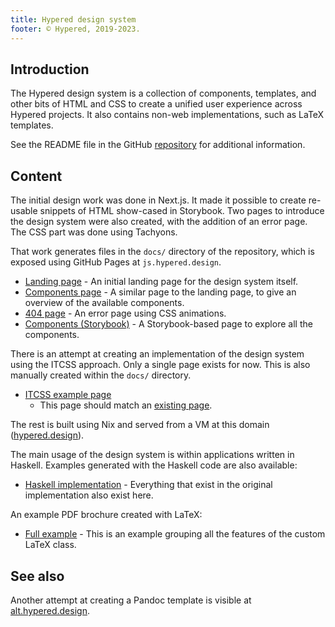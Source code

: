 ```yaml
---
title: Hypered design system
footer: © Hypered, 2019-2023.
---
```



## Introduction

The Hypered design system is a collection of components, templates, and other
bits of HTML and CSS to create a unified user experience across Hypered
projects. It also contains non-web implementations, such as LaTeX templates.

See the README file in the GitHub
[repository](https://github.com/hypered/design) for additional information.

## Content

The initial design work was done in Next.js. It made it possible to create
re-usable snippets of HTML show-cased in Storybook. Two pages to introduce the
design system were also created, with the addition of an error page. The CSS
part was done using Tachyons.

That work generates files in the `docs/` directory of the repository, which is
exposed using GitHub Pages at `js.hypered.design`.

- [Landing page](https://js.hypered.design/landing/) - An initial landing page
  for the design system itself.
- [Components page](https://js.hypered.design/components/) - A similar page to
  the landing page, to give an overview of the available components.
- [404 page](https://js.hypered.design/404/) - An error page using CSS
  animations.
- [Components (Storybook)](https://js.hypered.design/storybook/) - A
  Storybook-based page to explore all the components.

There is an attempt at creating an implementation of the design system using
the ITCSS approach. Only a single page exists for now. This is also manually
created within the `docs/` directory.

- [ITCSS example page](https://js.hypered.design/examples/static-binaries.html)
  - This page should match an [existing
    page](https://noteed.com/notes/static-binaries.html).

The rest is built using Nix and served from a VM at this domain
([hypered.design](https://hypered.design)).

The main usage of the design system is within applications written in Haskell.
Examples generated with the Haskell code are also available:

- [Haskell implementation](hs/) - Everything that exist in the original
  implementation also exist here.

An example PDF brochure created with LaTeX:

- [Full example](pdf/brochure/example-full.pdf) - This is an example grouping
  all the features of the custom LaTeX class.

## See also

Another attempt at creating a Pandoc template is visible at
[alt.hypered.design](https://alt.hypered.design).
